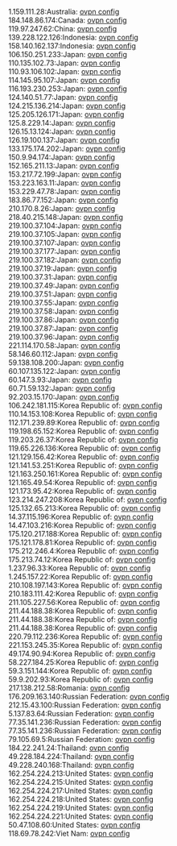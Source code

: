 1.159.111.28:Australia: [ovpn config](vpn/1_159_111_28.ovpn)  
184.148.86.174:Canada: [ovpn config](vpn/184_148_86_174.ovpn)  
119.97.247.62:China: [ovpn config](vpn/119_97_247_62.ovpn)  
139.228.122.126:Indonesia: [ovpn config](vpn/139_228_122_126.ovpn)  
158.140.162.137:Indonesia: [ovpn config](vpn/158_140_162_137.ovpn)  
106.150.251.233:Japan: [ovpn config](vpn/106_150_251_233.ovpn)  
110.135.102.73:Japan: [ovpn config](vpn/110_135_102_73.ovpn)  
110.93.106.102:Japan: [ovpn config](vpn/110_93_106_102.ovpn)  
114.145.95.107:Japan: [ovpn config](vpn/114_145_95_107.ovpn)  
116.193.230.253:Japan: [ovpn config](vpn/116_193_230_253.ovpn)  
124.140.51.77:Japan: [ovpn config](vpn/124_140_51_77.ovpn)  
124.215.136.214:Japan: [ovpn config](vpn/124_215_136_214.ovpn)  
125.205.126.171:Japan: [ovpn config](vpn/125_205_126_171.ovpn)  
125.8.229.14:Japan: [ovpn config](vpn/125_8_229_14.ovpn)  
126.15.13.124:Japan: [ovpn config](vpn/126_15_13_124.ovpn)  
126.19.100.137:Japan: [ovpn config](vpn/126_19_100_137.ovpn)  
133.175.174.202:Japan: [ovpn config](vpn/133_175_174_202.ovpn)  
150.9.94.174:Japan: [ovpn config](vpn/150_9_94_174.ovpn)  
152.165.211.13:Japan: [ovpn config](vpn/152_165_211_13.ovpn)  
153.217.72.199:Japan: [ovpn config](vpn/153_217_72_199.ovpn)  
153.223.163.11:Japan: [ovpn config](vpn/153_223_163_11.ovpn)  
153.229.47.78:Japan: [ovpn config](vpn/153_229_47_78.ovpn)  
183.86.77.152:Japan: [ovpn config](vpn/183_86_77_152.ovpn)  
210.170.8.26:Japan: [ovpn config](vpn/210_170_8_26.ovpn)  
218.40.215.148:Japan: [ovpn config](vpn/218_40_215_148.ovpn)  
219.100.37.104:Japan: [ovpn config](vpn/219_100_37_104.ovpn)  
219.100.37.105:Japan: [ovpn config](vpn/219_100_37_105.ovpn)  
219.100.37.107:Japan: [ovpn config](vpn/219_100_37_107.ovpn)  
219.100.37.177:Japan: [ovpn config](vpn/219_100_37_177.ovpn)  
219.100.37.182:Japan: [ovpn config](vpn/219_100_37_182.ovpn)  
219.100.37.19:Japan: [ovpn config](vpn/219_100_37_19.ovpn)  
219.100.37.31:Japan: [ovpn config](vpn/219_100_37_31.ovpn)  
219.100.37.49:Japan: [ovpn config](vpn/219_100_37_49.ovpn)  
219.100.37.51:Japan: [ovpn config](vpn/219_100_37_51.ovpn)  
219.100.37.55:Japan: [ovpn config](vpn/219_100_37_55.ovpn)  
219.100.37.58:Japan: [ovpn config](vpn/219_100_37_58.ovpn)  
219.100.37.86:Japan: [ovpn config](vpn/219_100_37_86.ovpn)  
219.100.37.87:Japan: [ovpn config](vpn/219_100_37_87.ovpn)  
219.100.37.96:Japan: [ovpn config](vpn/219_100_37_96.ovpn)  
221.114.170.58:Japan: [ovpn config](vpn/221_114_170_58.ovpn)  
58.146.60.112:Japan: [ovpn config](vpn/58_146_60_112.ovpn)  
59.138.108.200:Japan: [ovpn config](vpn/59_138_108_200.ovpn)  
60.107.135.122:Japan: [ovpn config](vpn/60_107_135_122.ovpn)  
60.147.3.93:Japan: [ovpn config](vpn/60_147_3_93.ovpn)  
60.71.59.132:Japan: [ovpn config](vpn/60_71_59_132.ovpn)  
92.203.15.170:Japan: [ovpn config](vpn/92_203_15_170.ovpn)  
106.242.181.115:Korea Republic of: [ovpn config](vpn/106_242_181_115.ovpn)  
110.14.153.108:Korea Republic of: [ovpn config](vpn/110_14_153_108.ovpn)  
112.171.239.89:Korea Republic of: [ovpn config](vpn/112_171_239_89.ovpn)  
119.198.65.152:Korea Republic of: [ovpn config](vpn/119_198_65_152.ovpn)  
119.203.26.37:Korea Republic of: [ovpn config](vpn/119_203_26_37.ovpn)  
119.65.226.136:Korea Republic of: [ovpn config](vpn/119_65_226_136.ovpn)  
121.129.156.42:Korea Republic of: [ovpn config](vpn/121_129_156_42.ovpn)  
121.141.53.251:Korea Republic of: [ovpn config](vpn/121_141_53_251.ovpn)  
121.163.250.161:Korea Republic of: [ovpn config](vpn/121_163_250_161.ovpn)  
121.165.49.54:Korea Republic of: [ovpn config](vpn/121_165_49_54.ovpn)  
121.173.95.42:Korea Republic of: [ovpn config](vpn/121_173_95_42.ovpn)  
123.214.247.208:Korea Republic of: [ovpn config](vpn/123_214_247_208.ovpn)  
125.132.65.213:Korea Republic of: [ovpn config](vpn/125_132_65_213.ovpn)  
14.37.115.196:Korea Republic of: [ovpn config](vpn/14_37_115_196.ovpn)  
14.47.103.216:Korea Republic of: [ovpn config](vpn/14_47_103_216.ovpn)  
175.120.217.188:Korea Republic of: [ovpn config](vpn/175_120_217_188.ovpn)  
175.121.178.81:Korea Republic of: [ovpn config](vpn/175_121_178_81.ovpn)  
175.212.246.4:Korea Republic of: [ovpn config](vpn/175_212_246_4.ovpn)  
175.213.74.12:Korea Republic of: [ovpn config](vpn/175_213_74_12.ovpn)  
1.237.96.33:Korea Republic of: [ovpn config](vpn/1_237_96_33.ovpn)  
1.245.157.22:Korea Republic of: [ovpn config](vpn/1_245_157_22.ovpn)  
210.108.197.143:Korea Republic of: [ovpn config](vpn/210_108_197_143.ovpn)  
210.183.111.42:Korea Republic of: [ovpn config](vpn/210_183_111_42.ovpn)  
211.105.227.56:Korea Republic of: [ovpn config](vpn/211_105_227_56.ovpn)  
211.44.188.38:Korea Republic of: [ovpn config](vpn/211_44_188_38.ovpn)  
211.44.188.38:Korea Republic of: [ovpn config](vpn/211_44_188_38.ovpn)  
211.44.188.38:Korea Republic of: [ovpn config](vpn/211_44_188_38.ovpn)  
220.79.112.236:Korea Republic of: [ovpn config](vpn/220_79_112_236.ovpn)  
221.153.245.35:Korea Republic of: [ovpn config](vpn/221_153_245_35.ovpn)  
49.174.90.94:Korea Republic of: [ovpn config](vpn/49_174_90_94.ovpn)  
58.227.184.25:Korea Republic of: [ovpn config](vpn/58_227_184_25.ovpn)  
59.3.151.144:Korea Republic of: [ovpn config](vpn/59_3_151_144.ovpn)  
59.9.202.93:Korea Republic of: [ovpn config](vpn/59_9_202_93.ovpn)  
217.138.212.58:Romania: [ovpn config](vpn/217_138_212_58.ovpn)  
176.209.163.140:Russian Federation: [ovpn config](vpn/176_209_163_140.ovpn)  
212.15.43.100:Russian Federation: [ovpn config](vpn/212_15_43_100.ovpn)  
5.137.83.64:Russian Federation: [ovpn config](vpn/5_137_83_64.ovpn)  
77.35.141.236:Russian Federation: [ovpn config](vpn/77_35_141_236.ovpn)  
77.35.141.236:Russian Federation: [ovpn config](vpn/77_35_141_236.ovpn)  
79.105.69.5:Russian Federation: [ovpn config](vpn/79_105_69_5.ovpn)  
184.22.241.24:Thailand: [ovpn config](vpn/184_22_241_24.ovpn)  
49.228.184.224:Thailand: [ovpn config](vpn/49_228_184_224.ovpn)  
49.228.240.168:Thailand: [ovpn config](vpn/49_228_240_168.ovpn)  
162.254.224.213:United States: [ovpn config](vpn/162_254_224_213.ovpn)  
162.254.224.215:United States: [ovpn config](vpn/162_254_224_215.ovpn)  
162.254.224.217:United States: [ovpn config](vpn/162_254_224_217.ovpn)  
162.254.224.218:United States: [ovpn config](vpn/162_254_224_218.ovpn)  
162.254.224.219:United States: [ovpn config](vpn/162_254_224_219.ovpn)  
162.254.224.221:United States: [ovpn config](vpn/162_254_224_221.ovpn)  
50.47.108.60:United States: [ovpn config](vpn/50_47_108_60.ovpn)  
118.69.78.242:Viet Nam: [ovpn config](vpn/118_69_78_242.ovpn)  
